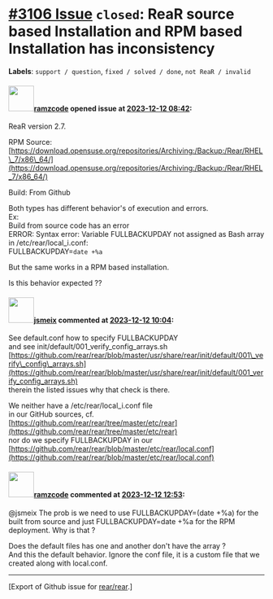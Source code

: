 [\#3106 Issue](https://github.com/rear/rear/issues/3106) `closed`: ReaR source based Installation and RPM based Installation has inconsistency
==============================================================================================================================================

**Labels**: `support / question`, `fixed / solved / done`,
`not ReaR / invalid`

#### <img src="https://avatars.githubusercontent.com/u/76745955?u=f5c61d1790c8abce888534760cd418243fbf82f5&v=4" width="50">[ramzcode](https://github.com/ramzcode) opened issue at [2023-12-12 08:42](https://github.com/rear/rear/issues/3106):

ReaR version 2.7.

RPM
Source:[https://download.opensuse.org/repositories/Archiving:/Backup:/Rear/RHEL\_7/x86\_64/](https://download.opensuse.org/repositories/Archiving:/Backup:/Rear/RHEL_7/x86_64/)

Build: From Github

Both types has different behavior's of execution and errors.  
Ex:  
Build from source code has an error  
ERROR: Syntax error: Variable FULLBACKUPDAY not assigned as Bash array
in /etc/rear/local\_i.conf:  
FULLBACKUPDAY=`date +%a`

But the same works in a RPM based installation.

Is this behavior expected ??

#### <img src="https://avatars.githubusercontent.com/u/1788608?u=925fc54e2ce01551392622446ece427f51e2f0ce&v=4" width="50">[jsmeix](https://github.com/jsmeix) commented at [2023-12-12 10:04](https://github.com/rear/rear/issues/3106#issuecomment-1851719075):

See default.conf how to specify FULLBACKUPDAY  
and see init/default/001\_verify\_config\_arrays.sh  
[https://github.com/rear/rear/blob/master/usr/share/rear/init/default/001\_verify\_config\_arrays.sh](https://github.com/rear/rear/blob/master/usr/share/rear/init/default/001_verify_config_arrays.sh)  
therein the listed issues why that check is there.

We neither have a /etc/rear/local\_i.conf file  
in our GitHub sources, cf.  
[https://github.com/rear/rear/tree/master/etc/rear](https://github.com/rear/rear/tree/master/etc/rear)  
nor do we specify FULLBACKUPDAY in our  
[https://github.com/rear/rear/blob/master/etc/rear/local.conf](https://github.com/rear/rear/blob/master/etc/rear/local.conf)

#### <img src="https://avatars.githubusercontent.com/u/76745955?u=f5c61d1790c8abce888534760cd418243fbf82f5&v=4" width="50">[ramzcode](https://github.com/ramzcode) commented at [2023-12-12 12:53](https://github.com/rear/rear/issues/3106#issuecomment-1851980184):

@jsmeix The prob is we need to use FULLBACKUPDAY=(date +%a) for the
built from source and just FULLBACKUPDAY=date +%a for the RPM
deployment. Why is that ?

Does the default files has one and another don't have the array ?  
And this the default behavior. Ignore the conf file, it is a custom file
that we created along with local.conf.

------------------------------------------------------------------------

\[Export of Github issue for
[rear/rear](https://github.com/rear/rear).\]
